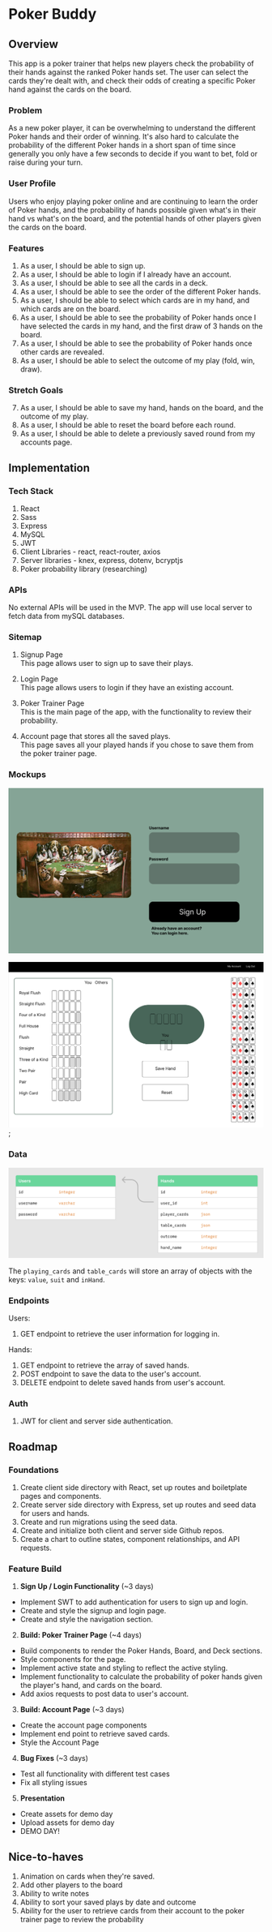 # Poker Buddy

## Overview
This app is a poker trainer that helps new players check the probability of their hands against the ranked Poker hands set. The user can select the cards they're dealt with, and check their odds of creating a specific Poker hand against the cards on the board. 
<!--What is your app? Brief description in a couple of sentences.-->

### Problem
As a new poker player, it can be overwhelming to understand the different Poker hands and their order of winning. It's also hard to calculate the probability of the different Poker hands in a short span of time since generally you only have a few seconds to decide if you want to bet, fold or raise during your turn. 
<!--Why is your app needed? Background information around any pain points or other reasons.-->

### User Profile
Users who enjoy playing poker online and are continuing to learn the order of Poker hands, and the probability of hands possible given what's in their hand vs what's on the board, and the potential hands of other players given the cards on the board. 
<!--Who will use your app? How will they use it? Any special considerations that your app must take into account.-->

### Features
1. As a user, I should be able to sign up. 
2. As a user, I should be able to login if I already have an account. 
2. As a user, I should be able to see all the cards in a deck. 
2. As a user, I should be able to see the order of the different Poker hands.
3. As a user, I should be able to select which cards are in my hand, and which cards are on the board. 
4. As a user, I should be able to see the probability of Poker hands once I have selected the cards in my hand, and the first draw of 3 hands on the board. 
5. As a user, I should be able to see the probability of Poker hands once other cards are revealed. 
6. As a user, I should be able to select the outcome of my play (fold, win, draw). 

### Stretch Goals   
7. As a user, I should be able to save my hand, hands on the board, and the outcome of my play.
8. As a user, I should be able to reset the board before each round. 
9. As a user, I should be able to delete a previously saved round from my accounts page. 

## Implementation

### Tech Stack
1. React 
2. Sass 
2. Express
3. MySQL
4. JWT
5. Client Libraries - react, react-router, axios
6. Server libraries - knex, express, dotenv, bcryptjs
7. Poker probability library (researching)

### APIs
No external APIs will be used in the MVP. The app will use local server to fetch data from mySQL databases. 

### Sitemap
1. Signup Page  
This page allows user to sign up to save their plays. 

2. Login Page  
This page allows users to login if they have an existing account. 

3. Poker Trainer Page  
This is the main page of the app, with the functionality to review their probability.

4. Account page that stores all the saved plays.  
This page saves all your played hands if you chose to save them from the poker trainer page. 

<!--List the pages of your app with brief descriptions. You can show this visually, or write it out.-->

### Mockups

![Sign up Page](/readme_images/Signup_Page.png)

![Trainer Page](/readme_images/wip.png);


### Data

![Data Structure](/readme_images/Data_Structure.png)

The `playing_cards` and `table_cards` will store an array of objects with the keys: `value`, `suit` and `inHand`. 

### Endpoints
Users:
1. GET endpoint to retrieve the user information for logging in. 

Hands:
1. GET endpoint to retrieve the array of saved hands. 
2. POST endpoint to save the data to the user's account. 
3. DELETE endpoint to delete saved hands from user's account. 

<!--List endpoints that your server will implement, including HTTP methods, parameters, and example responses.-->

### Auth

1. JWT for client and server side authentication.

## Roadmap

### Foundations
1. Create client side directory with React, set up routes and boiletplate pages and components. 
2. Create server side directory with Express, set up routes and seed data for users and hands.
3. Create and run migrations using the seed data. 
4. Create and initialize both client and server side Github repos. 
5. Create a chart to outline states, component relationships, and API requests. 

### Feature Build

1. **Sign Up / Login Functionality** (~3 days)
* Implement SWT to add authentication for users to sign up and login.
* Create and style the signup and login page. 
* Create and style the navigation section. 

2. **Build: Poker Trainer Page** (~4 days)
* Build components to render the Poker Hands, Board, and Deck sections. 
* Style components for the page. 
* Implement active state and styling to reflect the active styling. 
* Implement functionality to calculate the probability of poker hands given the player's hand, and cards on the board. 
* Add axios requests to post data to user's account. 

3. **Build: Account Page** (~3 days)
* Create the account page components
* Implement end point to retrieve saved cards. 
* Style the Account Page 

4. **Bug Fixes** (~3 days)
* Test all functionality with different test cases 
* Fix all styling issues 

5. **Presentation**
* Create assets for demo day
* Upload assets for demo day 
* DEMO DAY!

## Nice-to-haves
1. Animation on cards when they're saved. 
2. Add other players to the board
3. Ability to write notes 
4. Ability to sort your saved plays by date and outcome 
5. Ability for the user to retrieve cards from their account to the poker trainer page to review the probability 


